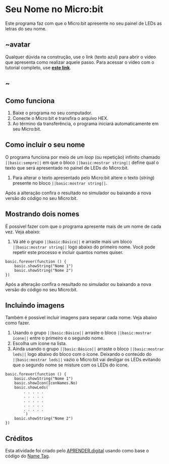 # Seu Nome no Micro:bit
Este programa faz com que o Micro:bit apresente no seu painel de LEDs as letras do seu nome. 

## ~avatar

Qualquer dúvida na construção, use o link (texto azul) para abrir o vídeo que apresenta como realizar aquele passo. Para acessar o vídeo com o tutorial completo, use [**este link**](https://youtu.be/3d71vvRIwuY).

## ~

## Como funciona
1. Baixe o programa no seu computador.
1. Conecte o Micro:bit e transfira o arquivo HEX.
1. Ao término da transferência, o programa iniciará automaticamente em seu Micro:bit.

## Como incluir o seu nome
O programa funciona por meio de um *loop* (ou repetição) infinito chamado ```||basic:sempre||``` em que o bloco  ```||basic:mostrar string||``` define qual o texto que será apresentado no painel de LEDs do Micro:bit. 

1. Para alterar o texto apresentado pelo Micro:bit altere o texto (*string*) presente no bloco ```||basic:mostrar string||```.

Após a alteração confira o resultado no simulador ou baixando a nova versão do código no seu Micro:bit.

## Mostrando dois nomes
É possível fazer com que o programa apresente mais de um nome de cada vez. Veja abaixo:
1. Vá até o grupo ```||basic:Básico||``` e arraste mais um bloco ``||basic:mostrar string||`` logo abaixo do primeiro nome. Você pode repetir este processo e incluir quantos nomes quiser.

```blocks
basic.forever(function () {
    basic.showString("Nome 1")
    basic.showString("Nome 2")
})
```
Após a alteração confira o resultado no simulador ou baixando a nova versão do código no seu Micro:bit.

## Incluindo imagens
Também é possível incluir imagens para separar cada nome. Veja abaixo como fazer.
1. Usando o grupo ```||basic:Básico||``` arraste o bloco ```||basic:mostrar ícone||``` entre o primeiro e o segundo nome.
1. Escolha um ícone na lista.
1. Ainda usando o grupo ```||basic:Básico||``` arraste o bloco ```||basic:mostrar leds||``` logo abaixo do bloco com o ícone. Deixando o conteúdo do ```||basic:mostrar leds||``` vazio o Micro:bit vai desligar os LEDs evitando que o segundo nome se misture com os LEDs do ícone.

```blocks
basic.forever(function () {
    basic.showString("Nome 1")
    basic.showIcon(IconNames.No)
    basic.showLeds(`
        . . . . .
        . . . . .
        . . . . .
        . . . . .
        . . . . .
        `)
    basic.showString("Nome 2")
})
```

## Créditos
Esta atividade foi criado pelo [APRENDER.digital](https://aprender.digital) usando como base o código do [Name Tag](https://makecode.microbit.org/projects/name-tag).
